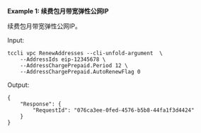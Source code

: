 **Example 1: 续费包月带宽弹性公网IP**

续费包月带宽弹性公网IP。

Input: 

```
tccli vpc RenewAddresses --cli-unfold-argument  \
    --AddressIds eip-12345678 \
    --AddressChargePrepaid.Period 12 \
    --AddressChargePrepaid.AutoRenewFlag 0
```

Output: 
```
{
    "Response": {
        "RequestId": "076ca3ee-0fed-4576-b5b8-44fa1f3d4424"
    }
}
```

